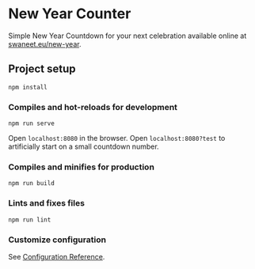 # New Year Counter
Simple New Year Countdown for your next celebration available online at [swaneet.eu/new-year](https://swaneet.eu/new-year).

## Project setup
```
npm install
```

### Compiles and hot-reloads for development
```
npm run serve
```

Open `localhost:8080` in the browser. Open `localhost:8080?test` to artificially start on a small countdown number.

### Compiles and minifies for production
```
npm run build
```

### Lints and fixes files
```
npm run lint
```

### Customize configuration
See [Configuration Reference](https://cli.vuejs.org/config/).
